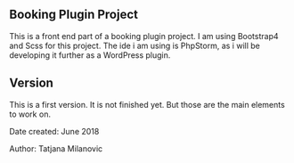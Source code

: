 ## Booking Plugin Project

This is a front end part of a booking plugin project. 
I am using Bootstrap4 and Scss for this project. 
The ide i am using is PhpStorm, as i will be developing it further as a WordPress plugin.


## Version
This is a first version. It is not finished yet. 
But those are the main elements to work on. 

Date created: June 2018

Author: Tatjana Milanovic
